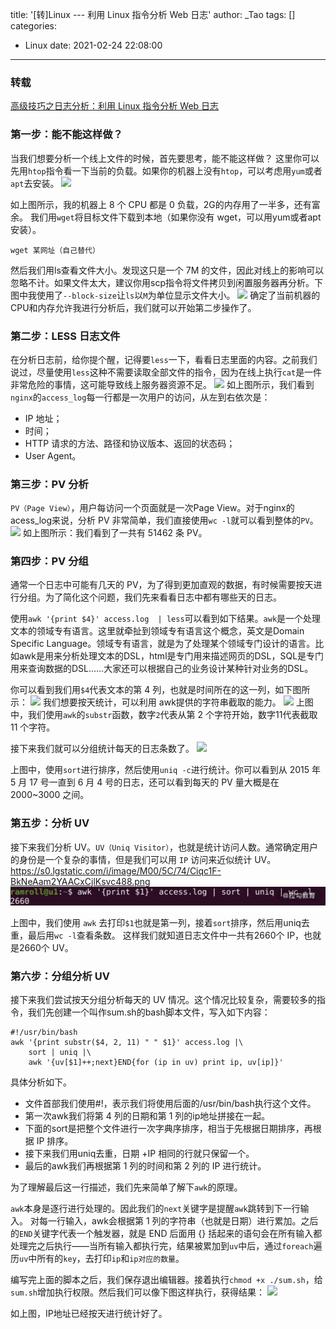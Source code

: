 title: '[转]Linux --- 利用 Linux 指令分析 Web 日志'
author: _Tao
tags: []
categories:
  - Linux
date: 2021-02-24 22:08:00
---
### 转载
[高级技巧之日志分析：利用 Linux 指令分析 Web 日志](https://kaiwu.lagou.com/course/courseInfo.htm?courseId=478#/detail/pc?id=4617)


### 第一步：能不能这样做？
当我们想要分析一个线上文件的时候，首先要思考，能不能这样做？ 这里你可以先用`htop`指令看一下当前的负载。如果你的机器上没有`htop`，可以考虑用`yum`或者`apt`去安装。
![](https://qxinhai.oss-cn-shenzhen.aliyuncs.com/hexo/20210224220935.png)

如上图所示，我的机器上 8 个 CPU 都是 0 负载，2G的内存用了一半多，还有富余。 我们用`wget`将目标文件下载到本地（如果你没有 wget，可以用yum或者apt安装）。

>	
	wget 某网址（自己替代）

然后我们用ls查看文件大小。发现这只是一个 7M 的文件，因此对线上的影响可以忽略不计。如果文件太大，建议你用scp指令将文件拷贝到闲置服务器再分析。下图中我使用了`--block-size`让`ls`以`M`为单位显示文件大小。
![](https://qxinhai.oss-cn-shenzhen.aliyuncs.com/hexo/20210224221141.png)
确定了当前机器的CPU和内存允许我进行分析后，我们就可以开始第二步操作了。


### 第二步：LESS 日志文件

在分析日志前，给你提个醒，记得要`less`一下，看看日志里面的内容。之前我们说过，尽量使用`less`这种不需要读取全部文件的指令，因为在线上执行`cat`是一件非常危险的事情，这可能导致线上服务器资源不足。
![](https://qxinhai.oss-cn-shenzhen.aliyuncs.com/hexo/20210224221407.png)
如上图所示，我们看到`nginx`的`access_log`每一行都是一次用户的访问，从左到右依次是：
- IP 地址；
- 时间；
- HTTP 请求的方法、路径和协议版本、返回的状态码；
- User Agent。

<!-- more -->

### 第三步：PV 分析
`PV（Page View）`，用户每访问一个页面就是一次Page View。对于nginx的acess_log来说，分析 PV 非常简单，我们直接使用`wc -l`就可以看到整体的`PV`。
![](https://qxinhai.oss-cn-shenzhen.aliyuncs.com/hexo/20210224221531.png)
如上图所示：我们看到了一共有 51462 条 PV。


### 第四步：PV 分组

通常一个日志中可能有几天的 PV，为了得到更加直观的数据，有时候需要按天进行分组。为了简化这个问题，我们先来看看日志中都有哪些天的日志。

使用`awk '{print $4}' access.log  | less`可以看到如下结果。`awk`是一个处理文本的领域专有语言。这里就牵扯到领域专有语言这个概念，英文是Domain Specific Language。领域专有语言，就是为了处理某个领域专门设计的语言。比如awk是用来分析处理文本的DSL，html是专门用来描述网页的DSL，SQL是专门用来查询数据的DSL……大家还可以根据自己的业务设计某种针对业务的DSL。

你可以看到我们用`$4`代表文本的第 4 列，也就是时间所在的这一列，如下图所示：
![](https://qxinhai.oss-cn-shenzhen.aliyuncs.com/hexo/20210224221707.png)
我们想要按天统计，可以利用 awk提供的字符串截取的能力。
![](https://qxinhai.oss-cn-shenzhen.aliyuncs.com/hexo/20210224221724.png)
上图中，我们使用`awk`的`substr`函数，数字`2`代表从第 2 个字符开始，数字11代表截取 11 个字符。

接下来我们就可以分组统计每天的日志条数了。
![](https://qxinhai.oss-cn-shenzhen.aliyuncs.com/hexo/20210224221752.png)

上图中，使用`sort`进行排序，然后使用`uniq -c`进行统计。你可以看到从 2015 年 5 月 17 号一直到 6 月 4 号的日志，还可以看到每天的 PV 量大概是在 2000~3000 之间。


### 第五步：分析 UV

接下来我们分析 UV。`UV（Uniq Visitor）`，也就是统计访问人数。通常确定用户的身份是一个复杂的事情，但是我们可以用 `IP` 访问来近似统计 UV。
https://s0.lgstatic.com/i/image/M00/5C/74/Ciqc1F-BkNeAam2YAACxCjlKsvc488.png
![upload successful](/images/pasted-1.png)

上图中，我们使用 `awk` 去打印`$1`也就是第一列，接着`sort`排序，然后用uniq去重，最后用`wc -l`查看条数。 这样我们就知道日志文件中一共有2660个 IP，也就是2660个 UV。


### 第六步：分组分析 UV
接下来我们尝试按天分组分析每天的 UV 情况。这个情况比较复杂，需要较多的指令，我们先创建一个叫作sum.sh的bash脚本文件，写入如下内容：

```shell
#!/usr/bin/bash
awk '{print substr($4, 2, 11) " " $1}' access.log |\
	sort | uniq |\
	awk '{uv[$1]++;next}END{for (ip in uv) print ip, uv[ip]}'
```
具体分析如下。
- 文件首部我们使用#!，表示我们将使用后面的/usr/bin/bash执行这个文件。
- 第一次awk我们将第 4 列的日期和第 1 列的ip地址拼接在一起。
- 下面的sort是把整个文件进行一次字典序排序，相当于先根据日期排序，再根据 IP 排序。
- 接下来我们用uniq去重，日期 +IP 相同的行就只保留一个。
- 最后的awk我们再根据第 1 列的时间和第 2 列的 IP 进行统计。

为了理解最后这一行描述，我们先来简单了解下`awk`的原理。

`awk`本身是逐行进行处理的。因此我们的`next`关键字是提醒`awk`跳转到下一行输入。 对每一行输入，awk会根据第 1 列的字符串（也就是日期）进行累加。之后的`END`关键字代表一个触发器，就是 END 后面用 {} 括起来的语句会在所有输入都处理完之后执行——当所有输入都执行完，结果被累加到`uv`中后，通过`foreach`遍历`uv`中所有的`key`，去打印`ip`和`ip对应的数量`。

编写完上面的脚本之后，我们保存退出编辑器。接着执行`chmod +x ./sum.sh`，给`sum.sh`增加执行权限。然后我们可以像下图这样执行，获得结果：
![](https://qxinhai.oss-cn-shenzhen.aliyuncs.com/hexo/20210224222148.png)

如上图，IP地址已经按天进行统计好了。